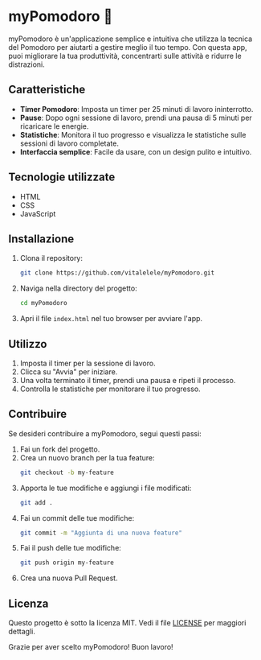 # myPomodoro 🍅

myPomodoro è un'applicazione semplice e intuitiva che utilizza la tecnica del Pomodoro per aiutarti a gestire meglio il tuo tempo. Con questa app, puoi migliorare la tua produttività, concentrarti sulle attività e ridurre le distrazioni.

## Caratteristiche

- **Timer Pomodoro**: Imposta un timer per 25 minuti di lavoro ininterrotto.
- **Pause**: Dopo ogni sessione di lavoro, prendi una pausa di 5 minuti per ricaricare le energie.
- **Statistiche**: Monitora il tuo progresso e visualizza le statistiche sulle sessioni di lavoro completate.
- **Interfaccia semplice**: Facile da usare, con un design pulito e intuitivo.

## Tecnologie utilizzate

- HTML
- CSS
- JavaScript

## Installazione

1. Clona il repository:
   ```bash
   git clone https://github.com/vitalelele/myPomodoro.git
   ```

2. Naviga nella directory del progetto:
   ```bash
   cd myPomodoro
   ```

3. Apri il file `index.html` nel tuo browser per avviare l'app.

## Utilizzo

1. Imposta il timer per la sessione di lavoro.
2. Clicca su "Avvia" per iniziare.
3. Una volta terminato il timer, prendi una pausa e ripeti il processo.
4. Controlla le statistiche per monitorare il tuo progresso.

## Contribuire

Se desideri contribuire a myPomodoro, segui questi passi:

1. Fai un fork del progetto.
2. Crea un nuovo branch per la tua feature:
   ```bash
   git checkout -b my-feature
   ```
3. Apporta le tue modifiche e aggiungi i file modificati:
   ```bash
   git add .
   ```
4. Fai un commit delle tue modifiche:
   ```bash
   git commit -m "Aggiunta di una nuova feature"
   ```
5. Fai il push delle tue modifiche:
   ```bash
   git push origin my-feature
   ```
6. Crea una nuova Pull Request.

## Licenza

Questo progetto è sotto la licenza MIT. Vedi il file [LICENSE](LICENSE) per maggiori dettagli.

Grazie per aver scelto myPomodoro! Buon lavoro!
